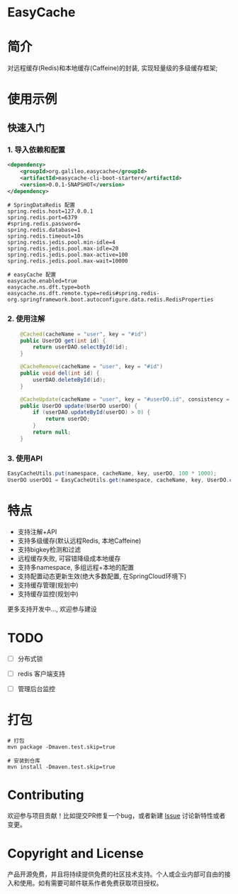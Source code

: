 # EasyCache

# 简介

对远程缓存(Redis)和本地缓存(Caffeine)的封装, 实现轻量级的多级缓存框架; 

# 使用示例

## 快速入门

### 1. 导入依赖和配置

```xml
<dependency>
    <groupId>org.galileo.easycache</groupId>
    <artifactId>easycache-cli-boot-starter</artifactId>
    <version>0.0.1-SNAPSHOT</version>
</dependency>
```

```properties
# SpringDataRedis 配置
spring.redis.host=127.0.0.1
spring.redis.port=6379
#spring.redis.password=
spring.redis.database=1
spring.redis.timeout=10s
spring.redis.jedis.pool.min-idle=4
spring.redis.jedis.pool.max-idle=20
spring.redis.jedis.pool.max-active=100
spring.redis.jedis.pool.max-wait=10000

# easyCache 配置
easycache.enabled=true
easycache.ns.dft.type=both
easycache.ns.dft.remote.type=redis#spring.redis-org.springframework.boot.autoconfigure.data.redis.RedisProperties
```

### 2. 使用注解

```java
    @Cached(cacheName = "user", key = "#id")
    public UserDO get(int id) {
        return userDAO.selectById(id);
    }

    @CacheRemove(cacheName = "user", key = "#id")
    public void del(int id) {
        userDAO.deleteById(id);
    }

    @CacheUpdate(cacheName = "user", key = "#userDO.id", consistency = ConsistencyType.EVENTUAL)
    public UserDO update(UserDO userDO) {
        if (userDAO.updateById(userDO) > 0) {
            return userDO;
        }
        return null;
    }
```

### 3. 使用API

```java
EasyCacheUtils.put(namespace, cacheName, key, userDO, 100 * 1000);
UserDO userDO1 = EasyCacheUtils.get(namespace, cacheName, key, UserDO.class);
```



# 特点

- 支持注解+API
- 支持多级缓存(默认远程Redis, 本地Caffeine)
- 支持bigkey检测和过滤
- 远程缓存失败, 可容错降级成本地缓存
- 支持多namespace, 多组远程+本地的配置
- 支持配置动态更新生效(绝大多数配置, 在SpringCloud环境下)
- 支持缓存管理(规划中)
- 支持缓存监控(规划中)


更多支持开发中..., 欢迎参与建设

# TODO 
- [ ] 分布式锁
- [ ] redis 客户端支持
- [ ] 管理后台监控


# 打包

```
# 打包
mvn package -Dmaven.test.skip=true

# 安装到仓库
mvn install -Dmaven.test.skip=true

```

# Contributing

欢迎参与项目贡献！比如提交PR修复一个bug，或者新建 [Issue](!(https://github.com/noseew/easycache/issues)) 讨论新特性或者变更。

# Copyright and License

产品开源免费，并且将持续提供免费的社区技术支持。个人或企业内部可自由的接入和使用。如有需要可邮件联系作者免费获取项目授权。



